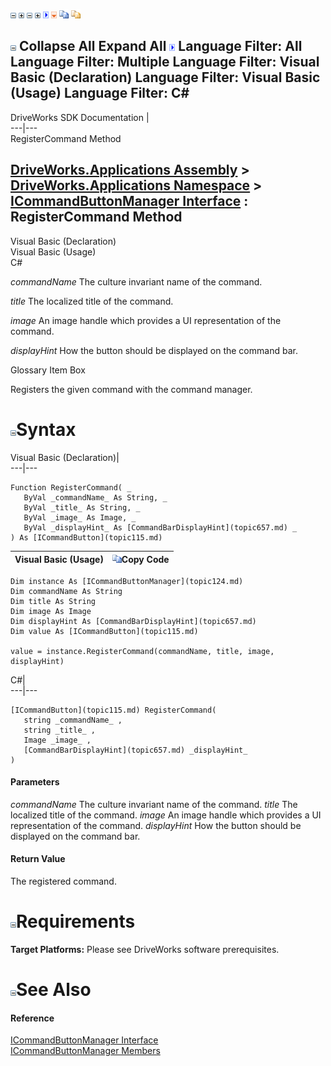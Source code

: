 ![](dotnetimages/collapse.gif) ![](dotnetimages/expand.gif) ![](dotnetimages/collapse.gif) ![](dotnetimages/expand.gif) ![](dotnetimages/drpdown.gif) ![](dotnetimages/drpdown_orange.gif) ![](dotnetimages/copycode.gif) ![](dotnetimages/copycodeHighlight.gif)

![](dotnetimages/collapse.gif) Collapse All Expand All ![](dotnetimages/drpdown.gif) Language Filter: All  Language Filter: Multiple  Language Filter: Visual Basic (Declaration) Language Filter: Visual Basic (Usage) Language Filter: C#  
---  
DriveWorks SDK Documentation  |   
---|---  
RegisterCommand Method   
  
[DriveWorks.Applications Assembly](topic13.md) > [DriveWorks.Applications Namespace](topic16.md) > [ICommandButtonManager Interface](topic124.md) : RegisterCommand Method  
---  
  
Visual Basic (Declaration)    
Visual Basic (Usage)    
C# 

_commandName_
    The culture invariant name of the command.

_title_
    The localized title of the command.

_image_
    An image handle which provides a UI representation of the command.

_displayHint_
    How the button should be displayed on the command bar.

Glossary Item Box

Registers the given command with the command manager. 

# ![](dotnetimages/collapse.gif)Syntax

Visual Basic (Declaration)|   
---|---  
      
    
    Function RegisterCommand( _
       ByVal _commandName_ As String, _
       ByVal _title_ As String, _
       ByVal _image_ As Image, _
       ByVal _displayHint_ As [CommandBarDisplayHint](topic657.md) _
    ) As [ICommandButton](topic115.md)  
  
Visual Basic (Usage)| ![](dotnetimages/copycode.gif)Copy Code  
---|---  
      
    
    Dim instance As [ICommandButtonManager](topic124.md)
    Dim commandName As String
    Dim title As String
    Dim image As Image
    Dim displayHint As [CommandBarDisplayHint](topic657.md)
    Dim value As [ICommandButton](topic115.md)
     
    value = instance.RegisterCommand(commandName, title, image, displayHint)  
  
C#|   
---|---  
      
    
    [ICommandButton](topic115.md) RegisterCommand( 
       string _commandName_ ,
       string _title_ ,
       Image _image_ ,
       [CommandBarDisplayHint](topic657.md) _displayHint_
    )  
  
#### Parameters

 _commandName_
    The culture invariant name of the command.
_title_
    The localized title of the command.
_image_
    An image handle which provides a UI representation of the command.
_displayHint_
    How the button should be displayed on the command bar.

#### Return Value

The registered command.

# ![](dotnetimages/collapse.gif)Requirements

**Target Platforms:** Please see DriveWorks software prerequisites.

# ![](dotnetimages/collapse.gif)See Also

#### Reference

[ICommandButtonManager Interface](topic124.md)   
[ICommandButtonManager Members](topic125.md)


